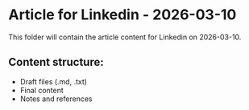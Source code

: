# Article for Linkedin - 2026-03-10

This folder will contain the article content for Linkedin on 2026-03-10.

## Content structure:
- Draft files (.md, .txt)
- Final content
- Notes and references

